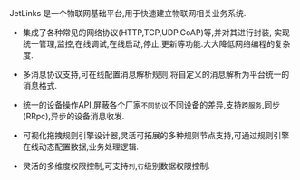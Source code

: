 JetLinks 是一个物联网基础平台,用于快速建立物联网相关业务系统.

- 集成了各种常见的网络协议(HTTP,TCP,UDP,CoAP)等,并对其进行封装,
实现统一管理,监控,在线调试,在线启动,停止,更新等功能.大大降低网络编程的复杂度.

- 多消息协议支持,可在线配置消息解析规则,将自定义的消息解析为平台统一的消息格式.

- 统一的设备操作API,屏蔽各个厂家`不同协议`不同设备的差异,支持`跨服务`,同步(RRpc),异步的设备消息收发.

- 可视化拖拽规则引擎设计器,灵活可拓展的多种规则节点支持,可通过规则引擎在线动态配置数据,业务处理逻辑.

- 灵活的多维度权限控制,可支持`列`,`行`级别数据权限控制.

